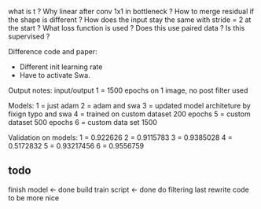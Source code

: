what is t ?
Why linear after conv 1x1 in bottleneck ?
How to merge residual if the shape is different ?
How does the input stay the same with stride = 2 at the start ?
What loss function is used ? Does this use paired data ? Is this supervised ?

Difference code and paper:
- Different init learning rate
- Have to activate Swa.


Output notes:
input/output 1 = 1500 epochs on 1 image, no post filter used

Models:
1 = just adam
2 = adam and swa
3 = updated model architeture by fixign typo and swa 
4 = trained on custom dataset 200 epochs
5 = custom dataset 500 epochs
6 = custom data set 1500

Validation on models:
1 = 0.922626
2 = 0.9115783
3 = 0.9385028
4 = 0.5172832
5 = 0.93217456
6 = 0.9556759

## todo
finish model <- done
build train script <- done
do filtering last
rewrite code to be more nice